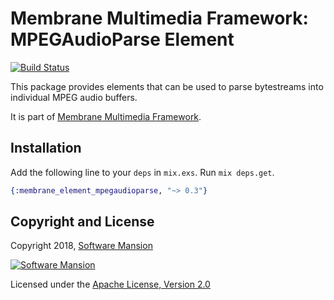 # Membrane Multimedia Framework: MPEGAudioParse Element

[![Build Status](https://travis-ci.com/membraneframework/membrane-element-mpegaudioparse.svg?branch=master)](https://travis-ci.com/membraneframework/membrane-element-mpegaudioparse)

This package provides elements that can be used to parse bytestreams into
individual MPEG audio buffers.

It is part of [Membrane Multimedia Framework](https://membraneframework.org).

## Installation

Add the following line to your `deps` in `mix.exs`.  Run `mix deps.get`.

```elixir
{:membrane_element_mpegaudioparse, "~> 0.3"}
```

## Copyright and License

Copyright 2018, [Software Mansion](https://swmansion.com/?utm_source=git&utm_medium=readme&utm_campaign=membrane)

[![Software Mansion](https://membraneframework.github.io/static/logo/swm_logo_readme.png)](https://swmansion.com/?utm_source=git&utm_medium=readme&utm_campaign=membrane)

Licensed under the [Apache License, Version 2.0](LICENSE)
